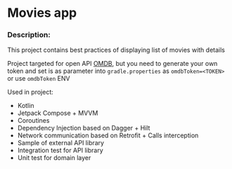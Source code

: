 # Movies app

### Description:

This project contains best practices of displaying list of movies with details

Project targeted for open API [OMDB](http://www.omdbapi.com), but you need to generate your own token and set is as parameter into `gradle.properties`
as `omdbToken=<TOKEN>` or use `omdbToken` ENV

Used in project:
* Kotlin
* Jetpack Compose + MVVM
* Coroutines
* Dependency Injection based on Dagger + Hilt
* Network communication based on Retrofit + Calls interception
* Sample of external API library
* Integration test for API library
* Unit test for domain layer